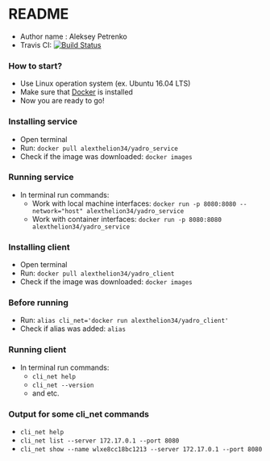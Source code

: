 # README #
* Author name : Aleksey Petrenko
* Travis CI: [![Build Status](https://travis-ci.org/AlexTheLion34/YADRO.svg?branch=master)](https://travis-ci.org/AlexTheLion34/YADRO)
### How to start? ###
* Use Linux operation system (ex. Ubuntu 16.04 LTS)
* Make sure that [Docker](https://www.docker.com) is installed
* Now you are ready to go!
### Installing service ###
* Open terminal
* Run: `docker pull alexthelion34/yadro_service`
* Check if the image was downloaded: `docker images`
### Running service ###
+ In terminal run commands:
    * Work with local machine interfaces: `docker run -p 8080:8080 --network="host" alexthelion34/yadro_service`
    * Work with container interfaces: `docker run -p 8080:8080 alexthelion34/yadro_service`
### Installing client ###
* Open terminal
* Run: `docker pull alexthelion34/yadro_client`
* Check if the image was downloaded: `docker images`
### Before running ###
* Run: `alias cli_net='docker run alexthelion34/yadro_client'`
* Check if alias was added: `alias`
### Running client ###
+ In terminal run commands:
    * `cli_net help`
    * `cli_net --version`
    * and etc.
### Output for some cli_net commands ###
* `cli_net help` <br/>
* `cli_net list --server 172.17.0.1 --port 8080` <br/>
* `cli_net show --name wlxe8cc18bc1213 --server 172.17.0.1 --port 8080` <br/>
